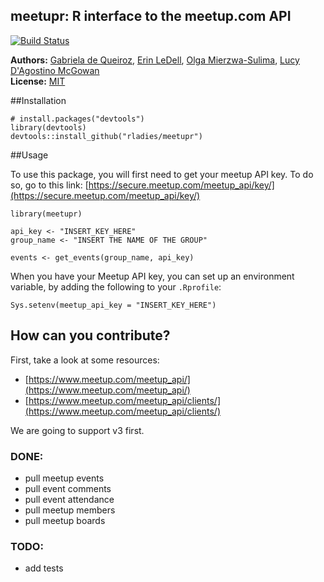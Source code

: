 meetupr: R interface to the meetup.com API
--------------------

[![Build Status](https://travis-ci.org/rladies/meetupr.svg?branch=master)](https://travis-ci.org/rladies/meetupr)

**Authors:** [Gabriela de Queiroz](http://gdequeiroz.github.io/), [Erin LeDell](http://www.stat.berkeley.edu/~ledell/), [Olga Mierzwa-Sulima](https://github.com/olgamie), [Lucy D'Agostino McGowan](http://www.lucymcgowan.com)<br/>
**License:** [MIT](https://opensource.org/licenses/MIT)


##Installation

```
# install.packages("devtools")
library(devtools)
devtools::install_github("rladies/meetupr")
```

##Usage

To use this package, you will first need to get your meetup API key. To do so, go to this link: [https://secure.meetup.com/meetup_api/key/](https://secure.meetup.com/meetup_api/key/)

```
library(meetupr)

api_key <- "INSERT_KEY_HERE"
group_name <- "INSERT THE NAME OF THE GROUP"

events <- get_events(group_name, api_key)
```

When you have your Meetup API key, you can set up an environment variable, by adding the following to your `.Rprofile`:

```
Sys.setenv(meetup_api_key = "INSERT_KEY_HERE")
```

## How can you contribute?

First, take a look at some resources:

- [https://www.meetup.com/meetup_api/](https://www.meetup.com/meetup_api/)
- [https://www.meetup.com/meetup_api/clients/](https://www.meetup.com/meetup_api/clients/)

We are going to support v3 first.

### DONE:
- pull meetup events
- pull event comments
- pull event attendance
- pull meetup members
- pull meetup boards

### TODO:
- add tests

